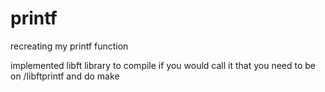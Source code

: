# printf
recreating my printf function

implemented libft library to compile if you would call it that you need to be on /libftprintf and do make
